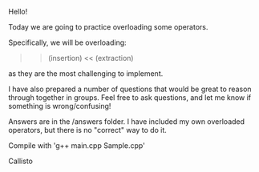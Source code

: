 Hello!

Today we are going to practice overloading some operators.

Specifically, we will be overloading:
 >> (insertion)
 << (extraction)

as they are the most challenging to implement.

I have also prepared a number of questions that would be great
to reason through together in groups. Feel free to ask questions,
and let me know if something is wrong/confusing!

Answers are in the /answers folder. I have included my own overloaded operators, but there is no "correct" way to do it.

Compile with 'g++ main.cpp Sample.cpp'

Callisto
